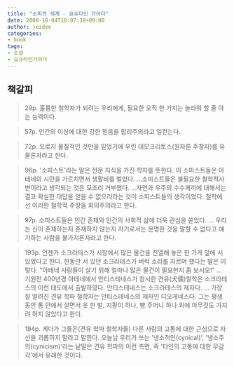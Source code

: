 ```yaml
---
title: "소피의 세계 - 요슈타인 가아더"
date: 2008-10-04T10:07:39+09:00
author: jeidee
categories:
- book
tags:
- 소설
- 요슈타인가아더
---
```


## 책갈피

>29p.
훌륭한 철학자가 되려는 우리에게, 필요한 오직 한 가지는 놀라워 할 줄 아는 능력이다.

>57p.
인간의 이성에 대한 강한 믿음을 합리주의라고 일컫는다.

>72p.
오로지 물질적인 것만을 믿었기에 우린 데모크리토스(원자론 주창자)를 유물론자라고 한다.

>96p.
'소피스트'라는 말은 전문 지식을 가진 학자를 뜻한다. 이 소피스트들은 아테네의 시민을 가르치면서 생활비를 벌었다.
...소피스트들은 불필요한 철학적사변이라고 생각되는 것은 모조리 거부했다. ...자연과 우주의 수수께끼에 대해서는 결코 확실한 대답을 얻을 수 없으리라는 것이 소피스트들의 생각이었다. 철학에선 이러한 철학적 주장을 회의주의라고 한다.

>97p.
소피스트들은 인간 존재와 인간의 사회적 삶에 더욱 관심을 쏟았다.
...
우리는 신이 존재하는지 존재하지 않는지 자기로서는 분명한 것을 말할 수 없다고 얘기하는 사람을 불가지론자라고 한다.

>193p.
언젠가 소크라테스가 시장에서 많은 물건을 진열해 놓은 한 가게 앞에 서 있었다고 한다. 한동안 서 있던 소크라테스가 버럭 소리를 지르며 했다는 말은 이렇다.
"아테네 사람들이 살기 위해 얼마나 많은 물건이 필요한지 좀 보시오!"
...
기원전 400년경 아테네에서 안티스테네스가 창시한 견유(犬儒)철학은 소크라테스의 이런 태도에서 출발하였다. 안티스테네스는 소크라테스의 제자다.
...
가장 잘 알려진 견유 학파 철학자는 안티스테네스의 제자인 디오게네스다. 그는 평생 동안 통 안에서 살면서 옷 한 벌, 지팡이 하나, 빵 주머니 하나 외에 아무것도 가지려 하지 않았다고 한다.

>194p.
게다가 그들은(견유 학파 철학자들) 다른 사람의 고통에 대한 근심으로 자신을 괴롭히지 말라고 말한다. 오늘날 우리가 쓰는 '냉소적인(cynical)', '냉소주의(cynicism)'라는 낱말은 견유 학파의 이런 측면, 즉 '타인의 고통에 대한 무감각'에서 유래한 것이다.